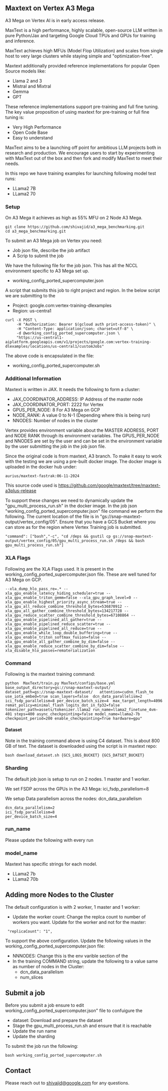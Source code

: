 ## Maxtext on Vertex A3 Mega

A3 Mega on Vertex AI is in early access release. 

MaxText is a high performance, highly scalable, open-source LLM written in pure Python/Jax and targeting Google Cloud TPUs and GPUs for training and inference. 


MaxText achieves high MFUs (Model Flop Utilization) and scales from single host to very large clusters while staying simple and "optimization-free".



Maxtext additionally provided reference implementations for popular Open Source models like:
- Llama 2 and 3
- Mistral and Mixtral
- Gemma
- GPT 

These reference implementations support pre-training and full fine tuning. The key value proposition of using maxtext  for pre-training or full fine tuning is:
- Very High Performance
- Open Code Base
- Easy to understand 

MaxText aims to be a launching off point for ambitious LLM projects both in research and production. We encourage users to start by experimenting with MaxText out of the box and then fork and modify MaxText to meet their needs.


In this repo we have training examples for launching following model test runs:
- LLama2 7B
- LLama2 70

### Setup
On A3 Mega it achieves as high as 55% MFU on 2 Node A3 Mega.

```
git clone https://github.com/shivajid/a3_mega_benchmarking.git
cd a3_mega_benchmarking.git

```
To submit an A3 Mega job on Vertex you need:
- Job json file, describe the job artifact
- A Scrip to submit the job

We have the following file for the job json. This has all the NCCL environment specific to A3 Mega set up.
- working_config_ported_supercomputer.json 

A script that submits this job to right project and region. In the below script we are submitting to the
- Project: google.com:vertex-training-dlexamples
- Region: us-centra1

```
curl -X POST \
     -H "Authorization: Bearer $(gcloud auth print-access-token)" \
     -H "Content-Type: application/json; charset=utf-8" \
     -d @working_config_ported_supercomputer.json \
     "https://us-central1-aiplatform.googleapis.com/v1/projects/google.com:vertex-training-dlexamples/locations/us-central1/customJobs"
```

The above code is encapsulated in the file:
- working_config_ported_supercomputer.sh


### Additional Information

Maxtext is written in JAX. It needs the following to form a cluster:
- JAX_COORDINATOR_ADDRESS: IP Address of the master node
- JAX_COORDINATOR_PORT: 2222 for Vertex
- GPUS_PER_NODE: 8 For A3 Mega on GCP
- NODE_RANK: A value 0 to N-1 (Depending where this is being run)
- NNODES: Number of nodes in the cluster

Vertex provides environment variable about the MASTER ADDRESS, PORT and NODE RANK through its environment variables. The GPUS_PER_NODE and NNODES are set by the user and can be set in the environment variable by the user submitting the job in the job json file.

Since the original code is from maxtext, A3 branch. To make it easy to work with the testing we are using a pre-built docker image. The docker image is uploaded in the docker hub under:
```
aurius/maxtext-fastrak:06-11-2024
```

This source code used is https://github.com/google/maxtext/tree/maxtext-a3plus-release

To support these changes we need to dynamically update the "gpu_multi_process_run.sh" in the docker image. In the job json "working_config_ported_supercomputer.json" file command we perform the following. The current location of the file is in "gs://snap-maxtext-output/vertex_config/05". Ensure that you have a GCS Bucket where you can store as for the region where Vertex Training job is submitted.


```
"command": ["bash","-c", "cd /deps && gsutil cp gs://snap-maxtext-output/vertex_config/05/gpu_multi_process_run.sh /deps && bash gpu_multi_process_run.sh"]
```

### XLA Flags

Following are the XLA Flags used. It is present in the working_config_ported_supercomputer.json file. These are well tuned for A3 Mega on GCP.

```
--xla_dump_hlo_pass_re=.* --xla_gpu_enable_latency_hiding_scheduler=true --xla_gpu_enable_triton_gemm=false --xla_gpu_graph_level=0 --xla_gpu_enable_highest_priority_async_stream=true --xla_gpu_all_reduce_combine_threshold_bytes=536870912 --xla_gpu_all_gather_combine_threshold_bytes=134217728 --xla_gpu_reduce_scatter_combine_threshold_bytes=67108864 --xla_gpu_enable_pipelined_all_gather=true --xla_gpu_enable_pipelined_reduce_scatter=true --xla_gpu_enable_pipelined_all_reduce=true --xla_gpu_enable_while_loop_double_buffering=true --xla_gpu_enable_triton_softmax_fusion=false --xla_gpu_enable_all_gather_combine_by_dim=false --xla_gpu_enable_reduce_scatter_combine_by_dim=false --xla_disable_hlo_passes=rematerialization
```

### Command

Following is the maxtext training command:

```
python  MaxText/train.py MaxText/configs/base.yml base_output_directory=gs://snap-maxtext-output/ dataset_path=gs://snap-maxtext-dataset/   attention=cudnn_flash_te  use_iota_embed=true scan_layers=false  dcn_data_parallelism=2 ici_fsdp_parallelism=8 per_device_batch_size=4  max_target_length=4096 remat_policy=minimal_flash logits_dot_in_fp32=false  tokenizer_path=assets/tokenizer.llama2 run_name=llama2_finetune_4vm-401 steps=400 async_checkpointing=false model_name=llama2-7b checkpoint_period=200 enable_checkpointing=True hardware=gpu"
```
#### Dataset
Note in the training command above is using C4 dataset. This is about 800 GB of text. The dataset is downloaded using the script is in maxtext repo:

```
bash download_dataset.sh {GCS_LOGS_BUCKET} {GCS_DATSET_BUCKET}
```

### Sharding

The default job json is setup to run on 2 nodes. 1 master and 1 worker.

We set FSDP across the GPUs in the A3 Mega: ici_fsdp_parallelism=8 

We setup Data parallelism across the nodes: dcn_data_parallelism

```
dcn_data_parallelism=2 
ici_fsdp_parallelism=8 
per_device_batch_size=4
```

### run_name

Please update the following with every run

### model_name

Maxtext has specific strings for each model. 
- LLama2 7b
- LLama2 70b

## Adding more Nodes to the Cluster

The default configuration is with 2 worker, 1 master and 1 worker:

- Update the worker count:
Change the replca count to number of workers you want. Update for the worker and not for the master:
```
 "replicaCount": "1",
```

To support the above configuration. Update the following values in the working_config_ported_supercomputer.json file:

- NNNODES: Change this is the env varible section of the 
- In the training COMMAND string, update the following to a value same as number of nodes in the Cluster:
    - dcn_data_parallelism
    - num_slices


## Submit a job
Before you submit a job ensure to edit working_config_ported_supercomputer.json" file to confuigure the 
- dataset: Download and prepare the dataset 
- Stage the gpu_multi_process_run.sh and ensure that it is reachable
- Update the run name
- Update the sharding

To submit the job run the following:
```
bash working_config_ported_supercomputer.sh
```


## Contact

Please reach out to shivajid@google.com for any questions.








